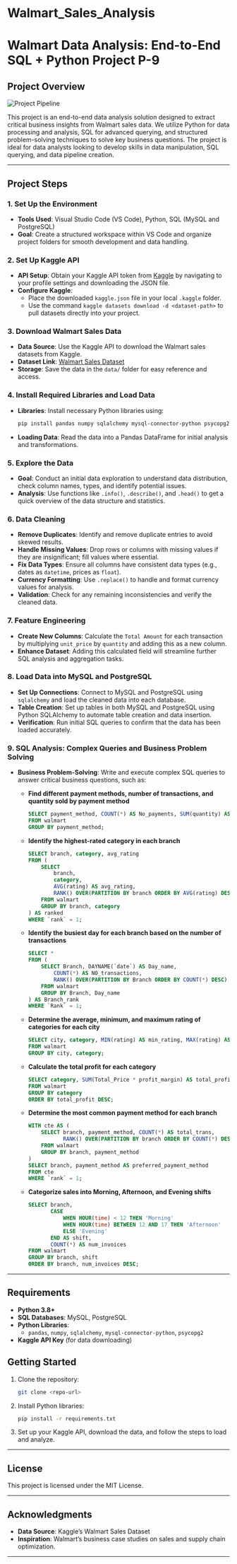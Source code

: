 # Walmart_Sales_Analysis
# Walmart Data Analysis: End-to-End SQL + Python Project P-9

## Project Overview

![Project Pipeline](https://github.com/najirh/Walmart_SQL_Python/blob/main/walmart_project-piplelines.png)

This project is an end-to-end data analysis solution designed to extract critical business insights from Walmart sales data. We utilize Python for data processing and analysis, SQL for advanced querying, and structured problem-solving techniques to solve key business questions. The project is ideal for data analysts looking to develop skills in data manipulation, SQL querying, and data pipeline creation.

---

## Project Steps

### 1. Set Up the Environment
   - **Tools Used**: Visual Studio Code (VS Code), Python, SQL (MySQL and PostgreSQL)
   - **Goal**: Create a structured workspace within VS Code and organize project folders for smooth development and data handling.

### 2. Set Up Kaggle API
   - **API Setup**: Obtain your Kaggle API token from [Kaggle](https://www.kaggle.com/) by navigating to your profile settings and downloading the JSON file.
   - **Configure Kaggle**: 
      - Place the downloaded `kaggle.json` file in your local `.kaggle` folder.
      - Use the command `kaggle datasets download -d <dataset-path>` to pull datasets directly into your project.

### 3. Download Walmart Sales Data
   - **Data Source**: Use the Kaggle API to download the Walmart sales datasets from Kaggle.
   - **Dataset Link**: [Walmart Sales Dataset](https://www.kaggle.com/najir0123/walmart-10k-sales-datasets)
   - **Storage**: Save the data in the `data/` folder for easy reference and access.

### 4. Install Required Libraries and Load Data
   - **Libraries**: Install necessary Python libraries using:
     ```bash
     pip install pandas numpy sqlalchemy mysql-connector-python psycopg2
     ```
   - **Loading Data**: Read the data into a Pandas DataFrame for initial analysis and transformations.

### 5. Explore the Data
   - **Goal**: Conduct an initial data exploration to understand data distribution, check column names, types, and identify potential issues.
   - **Analysis**: Use functions like `.info()`, `.describe()`, and `.head()` to get a quick overview of the data structure and statistics.

### 6. Data Cleaning
   - **Remove Duplicates**: Identify and remove duplicate entries to avoid skewed results.
   - **Handle Missing Values**: Drop rows or columns with missing values if they are insignificant; fill values where essential.
   - **Fix Data Types**: Ensure all columns have consistent data types (e.g., dates as `datetime`, prices as `float`).
   - **Currency Formatting**: Use `.replace()` to handle and format currency values for analysis.
   - **Validation**: Check for any remaining inconsistencies and verify the cleaned data.

### 7. Feature Engineering
   - **Create New Columns**: Calculate the `Total Amount` for each transaction by multiplying `unit_price` by `quantity` and adding this as a new column.
   - **Enhance Dataset**: Adding this calculated field will streamline further SQL analysis and aggregation tasks.

### 8. Load Data into MySQL and PostgreSQL
   - **Set Up Connections**: Connect to MySQL and PostgreSQL using `sqlalchemy` and load the cleaned data into each database.
   - **Table Creation**: Set up tables in both MySQL and PostgreSQL using Python SQLAlchemy to automate table creation and data insertion.
   - **Verification**: Run initial SQL queries to confirm that the data has been loaded accurately.

### 9. SQL Analysis: Complex Queries and Business Problem Solving
   - **Business Problem-Solving**: Write and execute complex SQL queries to answer critical business questions, such as:
     
     - **Find different payment methods, number of transactions, and quantity sold by payment method**
       ```sql
       SELECT payment_method, COUNT(*) AS No_payments, SUM(quantity) AS no_quantity_sold
       FROM walmart
       GROUP BY payment_method;
       ```

     - **Identify the highest-rated category in each branch**
       ```sql
       SELECT branch, category, avg_rating
       FROM (
           SELECT 
               branch,
               category,
               AVG(rating) AS avg_rating,
               RANK() OVER(PARTITION BY branch ORDER BY AVG(rating) DESC) AS `rank`
           FROM walmart
           GROUP BY branch, category
       ) AS ranked
       WHERE `rank` = 1;
       ```

     - **Identify the busiest day for each branch based on the number of transactions**
       ```sql
       SELECT *
       FROM (
           SELECT Branch, DAYNAME(`date`) AS Day_name,
               COUNT(*) AS NO_transactions,
               RANK() OVER(PARTITION BY Branch ORDER BY COUNT(*) DESC) AS `Rank`
           FROM walmart
           GROUP BY Branch, Day_name
       ) AS Branch_rank
       WHERE `Rank` = 1;
       ```

     - **Determine the average, minimum, and maximum rating of categories for each city**
       ```sql
       SELECT city, category, MIN(rating) AS min_rating, MAX(rating) AS max_rating, AVG(rating) AS avg_rating
       FROM walmart
       GROUP BY city, category;
       ```

     - **Calculate the total profit for each category**
       ```sql
       SELECT category, SUM(Total_Price * profit_margin) AS total_profit
       FROM walmart
       GROUP BY category
       ORDER BY total_profit DESC;
       ```

     - **Determine the most common payment method for each branch**
       ```sql
       WITH cte AS (
           SELECT branch, payment_method, COUNT(*) AS total_trans,
                  RANK() OVER(PARTITION BY branch ORDER BY COUNT(*) DESC) AS `rank`
           FROM walmart
           GROUP BY branch, payment_method
       )
       SELECT branch, payment_method AS preferred_payment_method
       FROM cte
       WHERE `rank` = 1;
       ```

     - **Categorize sales into Morning, Afternoon, and Evening shifts**
       ```sql
       SELECT branch, 
              CASE 
                  WHEN HOUR(time) < 12 THEN 'Morning'
                  WHEN HOUR(time) BETWEEN 12 AND 17 THEN 'Afternoon'
                  ELSE 'Evening'
              END AS shift, 
              COUNT(*) AS num_invoices
       FROM walmart
       GROUP BY branch, shift
       ORDER BY branch, num_invoices DESC;
       ```

---

## Requirements

- **Python 3.8+**
- **SQL Databases**: MySQL, PostgreSQL
- **Python Libraries**:
  - `pandas`, `numpy`, `sqlalchemy`, `mysql-connector-python`, `psycopg2`
- **Kaggle API Key** (for data downloading)

## Getting Started

1. Clone the repository:
   ```bash
   git clone <repo-url>
   ```
2. Install Python libraries:
   ```bash
   pip install -r requirements.txt
   ```
3. Set up your Kaggle API, download the data, and follow the steps to load and analyze.

---

## License

This project is licensed under the MIT License.

---

## Acknowledgments

- **Data Source**: Kaggle’s Walmart Sales Dataset
- **Inspiration**: Walmart’s business case studies on sales and supply chain optimization.

---

